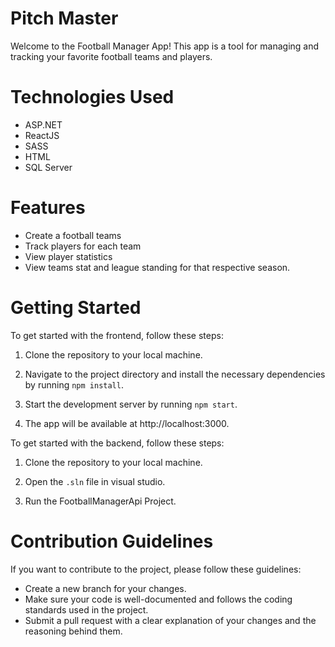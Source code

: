 # Pitch Master
Welcome to the Football Manager App! This app is a tool for managing and tracking your favorite football teams and players.

# Technologies Used
  - ASP.NET
  - ReactJS
  - SASS
  - HTML
  - SQL Server

# Features

  - Create a football teams
  - Track players for each team
  - View player statistics
  - View teams stat and league standing for that respective season.

# Getting Started

To get started with the frontend, follow these steps:

  1. Clone the repository to your local machine.
  
  2. Navigate to the project directory and install the necessary dependencies by running `npm install`.
  
  3. Start the development server by running `npm start`.
  
  4. The app will be available at http://localhost:3000.
 


To get started with the backend, follow these steps:
  
  1. Clone the repository to your local machine.
  
  2. Open the `.sln` file in visual studio.
  
  3. Run the FootballManagerApi Project.

# Contribution Guidelines
If you want to contribute to the project, please follow these guidelines:

  - Create a new branch for your changes.
  - Make sure your code is well-documented and follows the coding standards used in the project.
  - Submit a pull request with a clear explanation of your changes and the reasoning behind them.
